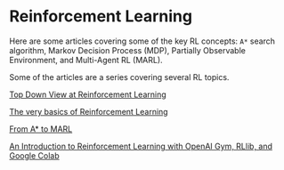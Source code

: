 # Reinforcement Learning

Here are some articles covering some of the key RL concepts: `A*` search algorithm, Markov Decision Process (MDP), Partially Observable Environment, and Multi-Agent RL (MARL).

Some of the articles are a series covering several RL topics. 

[Top Down View at Reinforcement Learning](https://towardsdatascience.com/top-down-view-at-reinforcement-learning-f4a8b35ebf9a?gi=c3f6a92209fd)

[The very basics of Reinforcement Learning](https://becominghuman.ai/the-very-basics-of-reinforcement-learning-154f28a79071?gi=49c5fe317a90)

[From A* to MARL](https://omrikaduri.medium.com/from-a-to-marl-part-1-mapf-d4c0796ce1af)

[An Introduction to Reinforcement Learning with OpenAI Gym, RLlib, and Google Colab](https://www.kdnuggets.com/2021/09/intro-reinforcement-learning-openai-gym-rllib-colab.html)

